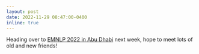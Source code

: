 ```yaml
---
layout: post
date: 2022-11-29 08:47:00-0400
inline: true
---
```


Heading over to [EMNLP 2022 in Abu Dhabi](https://2022.emnlp.org/) next week, hope to meet lots of old and new friends!
